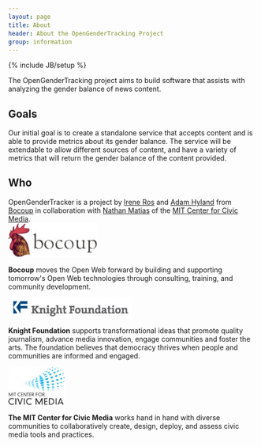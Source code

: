 ```yaml
---
layout: page
title: About
header: About the OpenGenderTracking Project
group: information
---
```

{% include JB/setup %}

The OpenGenderTracking project aims to build software that assists with analyzing the gender balance of news content.

<div class="goals">
  <h2>Goals</h2>
  Our initial goal is to create a standalone service that accepts content and is able to provide metrics about its gender balance. The service will be extendable to allow different sources of content, and have a variety of metrics that will return the gender balance of the content provided.
</div>

<div class="who">
  <h2>Who</h2>
  OpenGenderTracker is a project by <a href="mailto: irene at bocoup.com">Irene Ros</a> and <a href="mailto:achyland at bocoup.com">Adam Hyland</a> from <a href="http://bocoup.com">Bocoup</a> in collaboration with <a href="http://natematias.com/">Nathan Matias</a> of the <a href="http://civic.mit.edu/">MIT Center for Civic Media</a>.
</div>

<div class="bocoup-info-container">
  <div class="bocoup-info">
    <a class="logo" href="http://bocoup.com/" target="_blank"><img src="/assets/images/bocoup-logo.jpg" alt="Bocoup Logo" width="180"></a>
    <p><b>Bocoup</b> moves the Open Web forward by building and supporting tomorrow's Open Web technologies through consulting, training, and community development.</p>
  </div>
</div>

<div class="knight-about">
  <a class="logo" href="http://knightfoundation.org/" target="_blank"><img src="assets/images/knight-logo-300.jpg" alt="Knight Foundation Logo" width="250px"></a>
  <p><b>Knight Foundation</b> supports transformational ideas that promote quality journalism, advance media innovation, engage communities and foster the arts. The foundation believes that democracy thrives when people and communities are informed and engaged.</p>
</div>

<div class="mit-info">
  <a class="logo" href="http://civic.mit.edu/" target="_blank"><img src="/assets/images/mit-logo.jpg" alt="MIT Ceter for Civic Media Logo" width="115"></a>
  <p><b>The MIT Center for Civic Media</b> works hand in hand with diverse communities to collaboratively create, design, deploy, and assess civic media tools and practices.</p>
</div>


